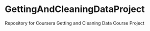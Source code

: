 GettingAndCleaningDataProject
=============================

Repository for Coursera Getting and Cleaning Data Course Project
